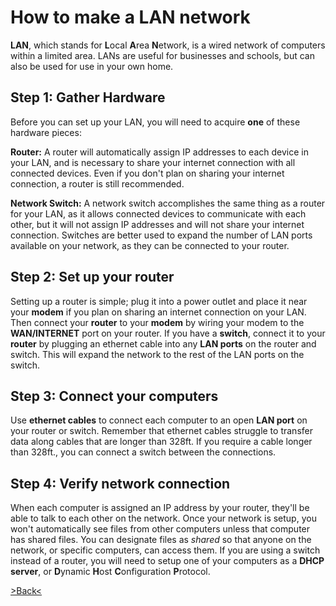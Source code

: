 ﻿# How to make a LAN network

**LAN**, which stands for **L**ocal **A**rea **N**etwork, is a wired network of computers within a limited area. LANs are useful for businesses and schools, but can also be used for use in your own home. 


## Step 1: Gather Hardware

Before you can set up your LAN, you will need to acquire **one** of these hardware pieces:

**Router:** A router will automatically assign IP addresses to each device in your LAN, and is necessary to share your internet connection with all connected devices. Even if you don't plan on sharing your internet connection, a router is still recommended. 

**Network Switch:** A network switch accomplishes the same thing as a router for your LAN, as it allows connected devices to communicate with each other, but it will not assign IP addresses and will not share your internet connection. Switches are better used to expand the number of LAN ports available on your network, as they can be connected to your router.

## Step 2: Set up your router

Setting up a router is simple; plug it into a power outlet and place it near your **modem** if you plan on sharing an internet connection on your LAN. Then connect your **router** to your **modem** by wiring your modem to the **WAN/INTERNET** port on your router. If you have a **switch**, connect it to your **router** by plugging an ethernet cable into any **LAN ports** on the router and switch. This will expand the network to the rest of the LAN ports on the switch.

## Step 3: Connect your computers

Use **ethernet cables** to connect each computer to an open **LAN port** on your router or switch. Remember  that ethernet cables struggle to transfer data along cables that are longer than 328ft. If you require a cable longer than 328ft., you can connect a switch between the connections.

## Step 4: Verify network connection

When each computer is assigned an IP address by your router, they'll be able to talk to each other on the network. Once your network is setup, you won't automatically see files from other computers unless that computer has shared files. You can designate files as *shared* so that anyone on the network, or specific computers, can access them. If you are using a switch instead of a router, you will need to setup one of your computers as a **DHCP server**, or **D**ynamic **H**ost **C**onfiguration **P**rotocol.

[>Back<](https://github.com/Dkseibert/INFOTC1600FINALPROJECT/tree/main)
